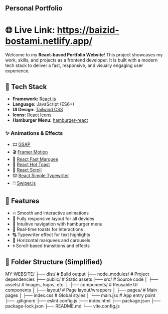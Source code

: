 ## Personal Portfolio

# 🌐 Live Link: https://baizid-bostami.netlify.app/

Welcome to my **React-based Portfolio Website**! This project showcases my work, skills, and projects as a frontend developer. It is built with a modern tech stack to deliver a fast, responsive, and visually engaging user experience.

## 🚀 Tech Stack

- **Framework:** [React.js](https://reactjs.org/)
- **Language:** JavaScript (ES6+)
- **UI Design:** [Tailwind CSS](https://tailwindcss.com/)
- **Icons:** [React Icons](https://react-icons.github.io/react-icons/)
- **Hamburger Menu:** [hamburger-react](https://github.com/luukdv/hamburger-react)

### ✨ Animations & Effects

- 🎞️ [GSAP](https://greensock.com/gsap/)
- 🎬 [Framer Motion](https://www.framer.com/motion/)
- 🏃 [React Fast Marquee](https://www.npmjs.com/package/react-fast-marquee)
- 🔔 [React Hot Toast](https://react-hot-toast.com/)
- 🔽 [React Scroll](https://www.npmjs.com/package/react-scroll)
- ⌨️ [React Simple Typewriter](https://www.npmjs.com/package/react-simple-typewriter)
- 🖱️ [Swiper.js](https://swiperjs.com/)

## 📸 Features

- 🔥 Smooth and interactive animations
- 📱 Fully responsive layout for all devices
- 🧭 Intuitive navigation with hamburger menu
- 💬 Real-time toasts for interactions
- 🔠 Typewriter effect for text highlights
- 🔁 Horizontal marquees and carousels
- 🌀 Scroll-based transitions and effects

## 📁 Folder Structure (Simplified)

MY-WEBSITE/
├── dist/ # Build output
├── node_modules/ # Project dependencies
├── public/ # Static assets
├── src/ # Source code
│ ├── assets/ # Images, logos, etc.
│ ├── components/ # Reusable UI components
│ ├── layout/ # Page layout/wrappers
│ ├── pages/ # Main pages
│ ├── index.css # Global styles
│ └── main.jsx # App entry point
├── .gitignore
├── eslint.config.js
├── index.html
├── package.json
├── package-lock.json
├── README.md
└── vite.config.js